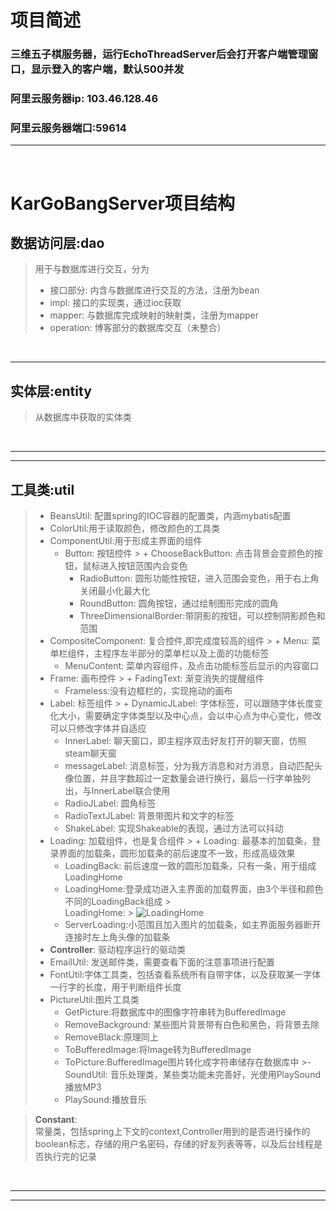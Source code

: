# 项目简述
### 三维五子棋服务器，运行EchoThreadServer后会打开客户端管理窗口，显示登入的客户端，默认500并发
### 阿里云服务器ip: 103.46.128.46
### 阿里云服务器端口:59614
---

<br>



# KarGoBangServer项目结构
## 数据访问层:dao
>用于与数据库进行交互，分为
>- 接口部分: 内含与数据库进行交互的方法，注册为bean
>- impl:  接口的实现类，通过ioc获取
>- mapper: 与数据库完成映射的映射类，注册为mapper
>- operation: 博客部分的数据库交互（未整合）

<br>

---

## 实体层:entity
>从数据库中获取的实体类

<br>

---


---

## 工具类:util
>- BeansUtil: 配置spring的IOC容器的配置类，内涵mybatis配置
>- ColorUtil:用于读取颜色，修改颜色的工具类
>- ComponentUtil:用于形成主界面的组件
   >   - Button: 按钮控件
         >     + ChooseBackButton: 点击背景会变颜色的按钮，鼠标进入按钮范围内会变色
>     + RadioButton: 圆形功能性按钮，进入范围会变色，用于右上角关闭最小化最大化
>     + RoundButton: 圆角按钮，通过绘制图形完成的圆角
>     + ThreeDimensionalBorder:带阴影的按钮，可以控制阴影颜色和范围
>  - CompositeComponent: 复合控件,即完成度较高的组件
     >      + Menu: 菜单栏组件，主程序左半部分的菜单栏以及上面的功能标签
>      + MenuContent: 菜单内容组件，及点击功能标签后显示的内容窗口
>  - Frame: 画布控件
     >      + FadingText: 渐变消失的提醒组件
>      + Frameless:没有边框栏的，实现拖动的画布
>  - Label: 标签组件
     >      + DynamicJLabel: 字体标签，可以跟随字体长度变化大小，需要确定字体类型以及中心点，会以中心点为中心变化，修改可以只修改字体并自适应
>      + InnerLabel: 聊天窗口，即主程序双击好友打开的聊天窗，仿照steam聊天窗
>      + messageLabel: 消息标签，分为我方消息和对方消息，自动匹配头像位置，并且字数超过一定数量会进行换行，最后一行字单独列出，与InnerLabel联合使用
>      + RadioJLabel: 圆角标签
>      + RadioTextJLabel: 背景带图片和文字的标签
>      + ShakeLabel: 实现Shakeable的表现，通过方法可以抖动
>  - Loading: 加载组件，也是复合组件
     >    + Loading: 最基本的加载条，登录界面的加载条，圆形加载条的前后速度不一致，形成高级效果
>    + LoadingBack: 前后速度一致的圆形加载条，只有一条，用于组成LoadingHome
>    + LoadingHome:登录成功进入主界面的加载界面，由3个半径和颜色不同的LoadingBack组成
       >    <br>LoadingHome:
       >    ![LoadingHome](src/main/resources/readMe/loading.png)
>    + ServerLoading:小范围且加入图片的加载条，如主界面服务器断开连接时左上角头像的加载条
>- **Controller**: 驱动程序运行的驱动类
>- EmailUtil: 发送邮件类，需要查看下面的注意事项进行配置
>- FontUtil:字体工具类，包括查看系统所有自带字体，以及获取某一字体一行字的长度，用于判断组件长度
>- PictureUtil:图片工具类
   >    + GetPicture:将数据库中的图像字符串转为BufferedImage
>    + RemoveBackground: 某些图片背景带有白色和黑色，将背景去除
>    + RemoveBlack:原理同上
>    + ToBufferedImage:将Image转为BufferedImage
>    + ToPicture:BufferedImage图片转化成字符串储存在数据库中
       >-SoundUtil: 音乐处理类，某些类功能未完善好，光使用PlaySound播放MP3
>    + PlaySound:播放音乐

>****Constant****:<br>常量类，包括spring上下文的context,Controller用到的是否进行操作的boolean标志，存储的用户名密码，存储的好友列表等等，以及后台线程是否执行完的记录

<br>

---




---

